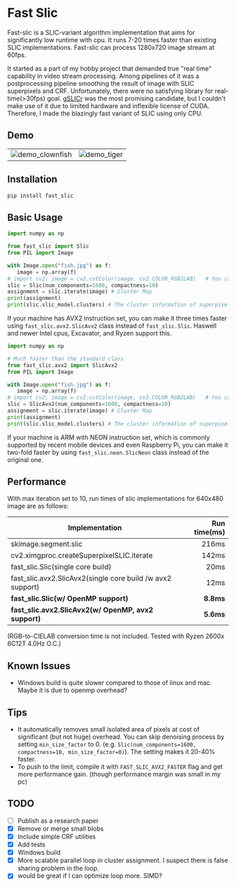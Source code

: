 # Fast Slic

Fast-slic is a SLIC-variant algorithm implementation that aims for significantly low runtime with cpu. It runs 7-20 times faster than existing SLIC implementations. Fast-slic can process 1280x720 image stream at 60fps.

It started as a part of my hobby project that demanded true "real time" capability in video stream processing. Among pipelines of it was a postprocessing pipeline smoothing the result of image with SLIC superpixels and CRF. Unfortunately, there were no satisfying library for real-time(>30fps) goal. [gSLICr](https://github.com/carlren/gSLICr) was the most promising candidate, but I couldn't make use of it due to limited hardware and inflexible license of CUDA. Therefore, I made the blazingly fast variant of SLIC using only CPU.

## Demo
<table>
   <tr>
      <td><img alt="demo_clownfish" src="https://user-images.githubusercontent.com/2352985/56845088-8a1e5d00-68f6-11e9-9950-cab56cf32e80.jpg"></td>
      <td><img alt="demo_tiger" src="https://user-images.githubusercontent.com/2352985/56845090-8e4a7a80-68f6-11e9-9a51-b1da31d5ef77.jpg"></td>
   </tr>
</table>

## Installation
```python
pip install fast_slic
```

## Basic Usage
```python
import numpy as np

from fast_slic import Slic
from PIL import Image

with Image.open("fish.jpg") as f:
   image = np.array(f)
# import cv2; image = cv2.cvtColor(image, cv2.COLOR_RGB2LAB)   # You can convert the image to CIELAB space if you need.
slic = Slic(num_components=1600, compactness=10)
assignment = slic.iterate(image) # Cluster Map
print(assignment)
print(slic.slic_model.clusters) # The cluster information of superpixels.
```

If your machine has AVX2 instruction set, you can make it three times faster using `fast_slic.avx2.SlicAvx2` class instead of `fast_slic.Slic`. Haswell and newer Intel cpus, Excavator, and Ryzen support this.

```python
import numpy as np

# Much faster than the standard class
from fast_slic.avx2 import SlicAvx2
from PIL import Image

with Image.open("fish.jpg") as f:
   image = np.array(f)
# import cv2; image = cv2.cvtColor(image, cv2.COLOR_RGB2LAB)   # You can convert the image to CIELAB space if you need.
slic = SlicAvx2(num_components=1600, compactness=10)
assignment = slic.iterate(image) # Cluster Map
print(assignment)
print(slic.slic_model.clusters) # The cluster information of superpixels.
```

If your machine is ARM with NEON instruction set, which is commonly supported by recent mobile devices and even Raspberry Pi, you can make it two-fold faster by using `fast_slic.neon.SlicNeon` class instead of the original one.


## Performance

With max iteration set to 10, run times of slic implementations for 640x480 image are as follows:

| Implementation                                  | Run time(ms)   |
| -----------------------------------------       | --------------:|
| skimage.segment.slic                            | 216ms          |
| cv2.ximgproc.createSuperpixelSLIC.iterate       | 142ms          |
| fast_slic.Slic(single core build)               | 20ms           |
| fast_slic.avx2.SlicAvx2(single core build /w avx2 support)      | 12ms           |
| **fast_slic.Slic(w/ OpenMP support)**           | **8.8ms**       |
| **fast_slic.avx2.SlicAvx2(w/ OpenMP, avx2 support)**   | **5.6ms**       |

 
(RGB-to-CIELAB conversion time is not included. Tested with Ryzen 2600x 6C12T 4.0Hz O.C.)

## Known Issues
 * Windows build is quite slower compared to those of linux and mac. Maybe it is due to openmp overhead?

 
## Tips
 * It automatically removes small isolated area of pixels at cost of significant (but not huge) overhead. You can skip denoising process by setting `min_size_factor` to 0. (e.g. `Slic(num_components=1600, compactness=10, min_size_factor=0)`). The setting makes it 20-40% faster. 
 * To push to the limit, compile it with `FAST_SLIC_AVX2_FASTER` flag and get more performance gain. (though performance margin was small in my pc)
 
## TODO
 - [ ] Publish as a research paper
 - [x] Remove or merge small blobs
 - [x] Include simple CRF utilities
 - [x] Add tests
 - [x] Windows build
 - [x] More scalable parallel loop in cluster assignment. I suspect there is false sharing problem in the loop.
 - [x] would be great if I can optimize loop more. SIMD?
